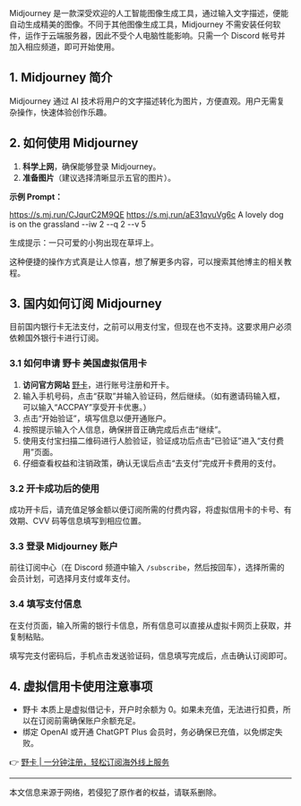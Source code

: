 Midjourney 是一款深受欢迎的人工智能图像生成工具，通过输入文字描述，便能自动生成精美的图像。不同于其他图像生成工具，Midjourney 不需安装任何软件，运作于云端服务器，因此不受个人电脑性能影响。只需一个 Discord 帐号并加入相应频道，即可开始使用。

## 1. Midjourney 简介

Midjourney 通过 AI 技术将用户的文字描述转化为图片，方便直观。用户无需复杂操作，快速体验创作乐趣。

## 2. 如何使用 Midjourney

1. **科学上网**，确保能够登录 Midjourney。
2. **准备图片**（建议选择清晰显示五官的图片）。

**示例 Prompt：**

https://s.mj.run/CJqurC2M9QE https://s.mj.run/aE31qvuVg6c A lovely dog is on the grassland --iw 2 --q 2 --v 5

生成提示：一只可爱的小狗出现在草坪上。

这种便捷的操作方式真是让人惊喜，想了解更多内容，可以搜索其他博主的相关教程。

## 3. 国内如何订阅 Midjourney

目前国内银行卡无法支付，之前可以用支付宝，但现在也不支持。这要求用户必须依赖国外银行卡进行订阅。

### 3.1 如何申请 野卡 美国虚拟信用卡

1. **访问官方网站** [野卡](https://bit.ly/bewildcard)，进行账号注册和开卡。
2. 输入手机号码，点击“获取”并输入验证码，然后继续。（如有邀请码输入框，可以输入“ACCPAY”享受开卡优惠。）
3. 点击“开始验证”，填写信息以便开通账户。
4. 按照提示输入个人信息，确保拼音正确完成后点击“继续”。
5. 使用支付宝扫描二维码进行人脸验证，验证成功后点击“已验证”进入“支付费用”页面。
6. 仔细查看权益和注销政策，确认无误后点击“去支付”完成开卡费用的支付。

### 3.2 开卡成功后的使用

成功开卡后，请充值足够金额以便订阅所需的付费内容，将虚拟信用卡的卡号、有效期、CVV 码等信息填写到相应位置。

### 3.3 登录 Midjourney 账户

前往订阅中心（在 Discord 频道中输入 `/subscribe`，然后按回车），选择所需的会员计划，可选择月支付或年支付。

### 3.4 填写支付信息

在支付页面，输入所需的银行卡信息，所有信息可以直接从虚拟卡网页上获取，并复制粘贴。

填写完支付密码后，手机点击发送验证码，信息填写完成后，点击确认订阅即可。

## 4. 虚拟信用卡使用注意事项

- 野卡 本质上是虚拟借记卡，开户时余额为 0。如果未充值，无法进行扣费，所以在订阅前需确保账户余额充足。
- 绑定 OpenAI 或开通 ChatGPT Plus 会员时，务必确保已充值，以免绑定失败。

👉 [野卡 | 一分钟注册，轻松订阅海外线上服务](https://bit.ly/bewildcard)

---

本文信息来源于网络，若侵犯了原作者的权益，请联系删除。
